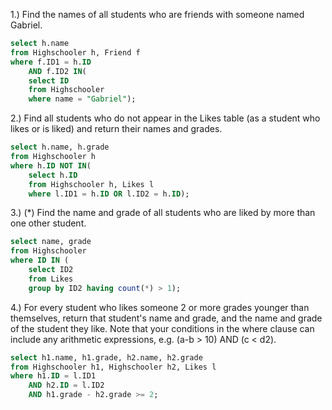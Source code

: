1.) Find the names of all students who are friends with someone named Gabriel.
```sql
select h.name
from Highschooler h, Friend f
where f.ID1 = h.ID
    AND f.ID2 IN(
    select ID
    from Highschooler
    where name = "Gabriel");
```

2.) Find all students who do not appear in the Likes table (as a student who likes or is liked) and return their names and grades.
```sql
select h.name, h.grade
from Highschooler h
where h.ID NOT IN(
    select h.ID
    from Highschooler h, Likes l
    where l.ID1 = h.ID OR l.ID2 = h.ID);
```

3.) (*) Find the name and grade of all students who are liked by more than one other student.
```sql
select name, grade
from Highschooler
where ID IN (
    select ID2
    from Likes
    group by ID2 having count(*) > 1);
```

4.) For every student who likes someone 2 or more grades younger than themselves, return that student's name and grade, and the name and grade of the student they like. Note that your conditions in the where clause can include any arithmetic expressions, e.g. (a-b > 10) AND (c < d2).
```sql
select h1.name, h1.grade, h2.name, h2.grade
from Highschooler h1, Highschooler h2, Likes l
where h1.ID = l.ID1 
    AND h2.ID = l.ID2
    AND h1.grade - h2.grade >= 2;
    
```